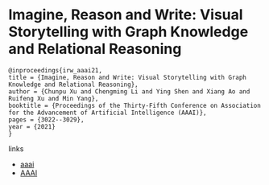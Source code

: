 # Imagine, Reason and Write: Visual Storytelling with Graph Knowledge and Relational Reasoning

```
@inproceedings{irw_aaai21,
title = {Imagine, Reason and Write: Visual Storytelling with Graph Knowledge and Relational Reasoning},
author = {Chunpu Xu and Chengming Li and Ying Shen and Xiang Ao and Ruifeng Xu and Min Yang},
booktitle = {Proceedings of the Thirty-Fifth Conference on Association for the Advancement of Artificial Intelligence (AAAI)},
pages = {3022--3029},
year = {2021}
}
```

links
- [aaai](https://www.aaai.org/AAAI21Papers/AAAI-3382.XuC.pdf)
- [AAAI](https://ojs.aaai.org/index.php/AAAI/article/view/16410)
